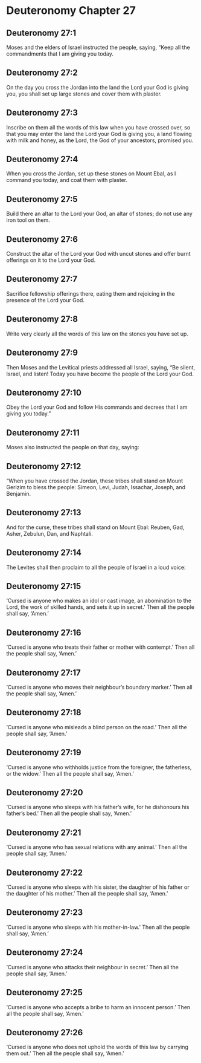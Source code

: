 # Deuteronomy Chapter 27

## Deuteronomy 27:1
Moses and the elders of Israel instructed the people, saying, “Keep all the commandments that I am giving you today.

## Deuteronomy 27:2
On the day you cross the Jordan into the land the Lord your God is giving you, you shall set up large stones and cover them with plaster.

## Deuteronomy 27:3
Inscribe on them all the words of this law when you have crossed over, so that you may enter the land the Lord your God is giving you, a land flowing with milk and honey, as the Lord, the God of your ancestors, promised you.

## Deuteronomy 27:4
When you cross the Jordan, set up these stones on Mount Ebal, as I command you today, and coat them with plaster.

## Deuteronomy 27:5
Build there an altar to the Lord your God, an altar of stones; do not use any iron tool on them.

## Deuteronomy 27:6
Construct the altar of the Lord your God with uncut stones and offer burnt offerings on it to the Lord your God.

## Deuteronomy 27:7
Sacrifice fellowship offerings there, eating them and rejoicing in the presence of the Lord your God.

## Deuteronomy 27:8
Write very clearly all the words of this law on the stones you have set up.

## Deuteronomy 27:9
Then Moses and the Levitical priests addressed all Israel, saying, “Be silent, Israel, and listen! Today you have become the people of the Lord your God.

## Deuteronomy 27:10
Obey the Lord your God and follow His commands and decrees that I am giving you today.”

## Deuteronomy 27:11
Moses also instructed the people on that day, saying:

## Deuteronomy 27:12
“When you have crossed the Jordan, these tribes shall stand on Mount Gerizim to bless the people: Simeon, Levi, Judah, Issachar, Joseph, and Benjamin.

## Deuteronomy 27:13
And for the curse, these tribes shall stand on Mount Ebal: Reuben, Gad, Asher, Zebulun, Dan, and Naphtali.

## Deuteronomy 27:14
The Levites shall then proclaim to all the people of Israel in a loud voice:

## Deuteronomy 27:15
‘Cursed is anyone who makes an idol or cast image, an abomination to the Lord, the work of skilled hands, and sets it up in secret.’ Then all the people shall say, ‘Amen.’

## Deuteronomy 27:16
‘Cursed is anyone who treats their father or mother with contempt.’ Then all the people shall say, ‘Amen.’

## Deuteronomy 27:17
‘Cursed is anyone who moves their neighbour’s boundary marker.’ Then all the people shall say, ‘Amen.’

## Deuteronomy 27:18
‘Cursed is anyone who misleads a blind person on the road.’ Then all the people shall say, ‘Amen.’

## Deuteronomy 27:19
‘Cursed is anyone who withholds justice from the foreigner, the fatherless, or the widow.’ Then all the people shall say, ‘Amen.’

## Deuteronomy 27:20
‘Cursed is anyone who sleeps with his father’s wife, for he dishonours his father’s bed.’ Then all the people shall say, ‘Amen.’

## Deuteronomy 27:21
‘Cursed is anyone who has sexual relations with any animal.’ Then all the people shall say, ‘Amen.’

## Deuteronomy 27:22
‘Cursed is anyone who sleeps with his sister, the daughter of his father or the daughter of his mother.’ Then all the people shall say, ‘Amen.’

## Deuteronomy 27:23
‘Cursed is anyone who sleeps with his mother-in-law.’ Then all the people shall say, ‘Amen.’

## Deuteronomy 27:24
‘Cursed is anyone who attacks their neighbour in secret.’ Then all the people shall say, ‘Amen.’

## Deuteronomy 27:25
‘Cursed is anyone who accepts a bribe to harm an innocent person.’ Then all the people shall say, ‘Amen.’

## Deuteronomy 27:26
‘Cursed is anyone who does not uphold the words of this law by carrying them out.’ Then all the people shall say, ‘Amen.’
